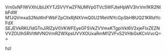 Vm0xNFlWVXhUblJXYTJSVVYwZFNUMVp0TVc5WFJteHpWV3hrVm1KR2NIbFdW
M1JQVmxaS2NsWnFWbFZpClIxRjNXVmQ0U21ReVNYcGpSbHBUQ21KRldYcFdX
SEJEVkRKU1dGTnJiRlZpV0VKWFEyeGFSVkZVVmxKTgpiVkl6V2xjeFIxZEZN
VVZOUlhSRVltMVNOVmRZWXpsUVVXOUxaRmM1ZVFvS2VHbGsKCnVvcQ==

hzl